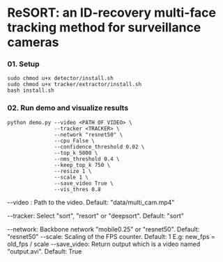# ReSORT: an ID-recovery multi-face tracking method for surveillance cameras

### 01. Setup 
```
sudo chmod u+x detector/install.sh
sudo chmod u+x tracker/extractor/install.sh
bash install.sh
```

### 02. Run demo and visualize results
```
python demo.py --video <PATH OF VIDEO> \
               --tracker <TRACKER> \
               --network "resnet50" \
               --cpu False \
               --confidence_threshold 0.02 \
               --top_k 5000 \ 
               --nms_threshold 0.4 \
               --keep_top_k 750 \
               --resize 1 \
               --scale 1 \
               --save_video True \
               --vis_thres 0.8
```
--video : Path to the video. Default: "data/multi_cam.mp4" 

--tracker: Select "sort", "resort" or "deepsort". Default: "sort" 

--network: Backbone network "mobile0.25" or "resnet50". Default: "resnet50" 
--scale: Scaling of the FPS counter. Default: 1 
E.g: new_fps = old_fps / scale 
--save_video: Return output which is a video named "output.avi". Default: True 
